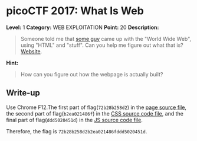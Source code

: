# picoCTF 2017: What Is Web

**Level:** 1 **Category:** WEB EXPLOITATION **Point:** 20 **Description:**

>Someone told me that [some guy](https://en.wikipedia.org/wiki/Tim_Berners-Lee) came up with the "World Wide Web", using "HTML" and "stuff". Can you help me figure out what that is? [Website](http://shell2017.picoctf.com:4443/).

**Hint:**

>How can you figure out how the webpage is actually built?

## Write-up

Use Chrome F12.The first part of flag(`72b28b258d2`) in the [page source file](https://github.com/nxe4ctf/ctfwriteup/blob/master/picoCTF_2017/Level_1/WEB_EXPLOITATION/What_Is_Web/Hello%20World!.html),
the second part of flag(`b2ea021486f`) in the [CSS source code file](https://github.com/nxe4ctf/ctfwriteup/blob/master/picoCTF_2017/Level_1/WEB_EXPLOITATION/What_Is_Web/Hello%20World!_files/hacker.css), and the final part of flag(`ddd5020451d`) in the [JS source code file](https://github.com/nxe4ctf/ctfwriteup/blob/master/picoCTF_2017/Level_1/WEB_EXPLOITATION/What_Is_Web/Hello%20World!_files/script.js).

Therefore, the flag is `72b28b258d2b2ea021486fddd5020451d`.
